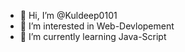 - 👋 Hi, I’m @Kuldeep0101
- 👀 I’m interested in Web-Devlopement
- 🌱 I’m currently learning Java-Script
<!---
Kuldeep0101/Kuldeep0101 is a ✨ special ✨ repository because its `README.md` (this file) appears on your GitHub profile.
You can click the Preview link to take a look at your changes.
--->
